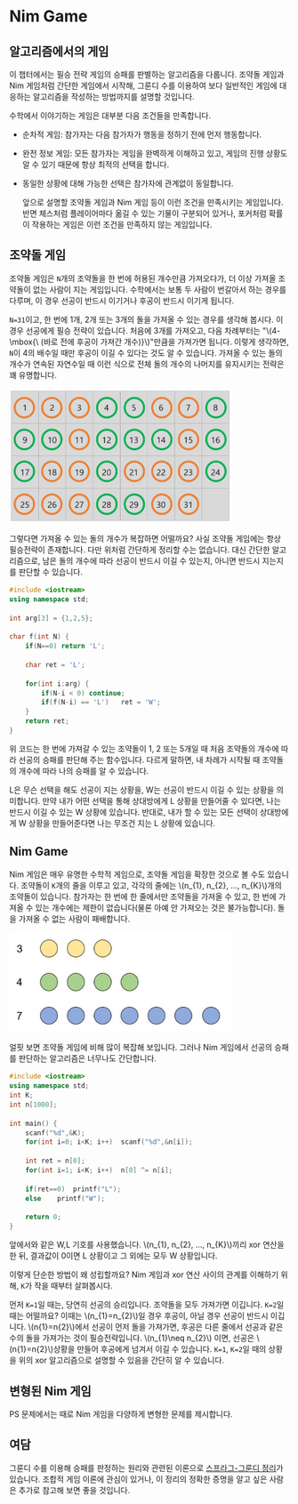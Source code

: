 # Nim Game

## 알고리즘에서의 게임

이 챕터에서는 필승 전략 게임의 승패를 판별하는 알고리즘을 다룹니다. 조약돌 게임과 Nim 게임처럼 간단한 게임에서 시작해, 그룬디 수를 이용하여 보다 일반적인 게임에 대응하는 알고리즘을 작성하는 방법까지를 설명할 것입니다.

수학에서 이야기하는 게임은 대부분 다음 조건들을 만족합니다.

* 순차적 게임: 참가자는 다음 참가자가 행동을 정하기 전에 먼저 행동합니다.
* 완전 정보 게임: 모든 참가자는 게임을 완벽하게 이해하고 있고, 게임의 진행 상황도 알 수 있기 때문에 항상 최적의 선택을 합니다. 
* 동일한 상황에 대해 가능한 선택은 참가자에 관계없이 동일합니다.

  앞으로 설명할 조약돌 게임과 Nim 게임 등이 이런 조건을 만족시키는 게임입니다. 반면 체스처럼 플레이어마다 옮길 수 있는 기물이 구분되어 있거나, 포커처럼 확률이 작용하는 게임은 이런 조건을 만족하지 않는 게임입니다.



## 조약돌 게임

조약돌 게임은 `N`개의 조약돌을 한 번에 허용된 개수만큼 가져오다가, 더 이상 가져올 조약돌이 없는 사람이 지는 게임입니다. 수학에서는 보통 두 사람이 번갈아서 하는 경우를 다루며, 이 경우 선공이 반드시 이기거나 후공이 반드시 이기게 됩니다.

`N=31`이고, 한 번에 1개, 2개 또는 3개의 돌을 가져올 수 있는 경우를 생각해 봅시다. 이 경우 선공에게 필승 전략이 있습니다. 처음에 3개를 가져오고, 다음 차례부터는  "\\(4-\mbox{\ (바로 전에 후공이 가져간 개수)}\\)"만큼을 가져가면 됩니다. 이렇게 생각하면, `N`이 4의 배수일 때만 후공이 이길 수 있다는 것도 알 수 있습니다. 가져올 수 있는 돌의 개수가 연속된 자연수일 때 이런 식으로 전체 돌의 개수의 나머지를 유지시키는 전략은 꽤 유명합니다.

<img src="./nim-game/nim1.JPG" width = 400 >

그렇다면 가져올 수 있는 돌의 개수가 복잡하면 어떨까요? 사실 조약돌 게임에는 항상  필승전략이 존재합니다. 다만 위처럼 간단하게 정리할 수는 없습니다. 대신 간단한 알고리즘으로, 남은 돌의 개수에 따라 선공이 반드시 이길 수 있는지, 아니면 반드시 지는지를 판단할 수 있습니다.

``` c++
#include <iostream>
using namespace std;

int arg[3] = {1,2,5};

char f(int N) {
    if(N==0) return 'L';

    char ret = 'L';

    for(int i:arg) {
        if(N-i < 0)	continue;
        if(f(N-i) == 'L')	ret = 'W';
    }
    return ret;
}
```

위 코드는 한 번에 가져갈 수 있는 조약돌이 1, 2 또는 5개일 때 처음 조약돌의 개수에 따라 선공의 승패를 판단해 주는 함수입니다. 다르게 말하면, 내 차례가 시작될 때 조약돌의 개수에 따라 나의 승패를 알 수 있습니다.

L은 무슨 선택을 해도 선공이 지는 상황을, W는 선공이 반드시 이길 수 있는 상황을 의미합니다. 만약 내가 어떤 선택을 통해 상대방에게 L 상황을 만들어줄 수 있다면, 나는 반드시 이길 수 있는 W 상황에 있습니다. 반대로, 내가 할 수 있는 모든 선택이 상대방에게 W 상황을 만들어준다면 나는 무조건 지는 L 상황에 있습니다.

## Nim Game

Nim 게임은 매우 유명한 수학적 게임으로, 조약돌 게임을 확장한 것으로 볼 수도 있습니다. 조약돌이 `K`개의 줄을 이루고 있고, 각각의 줄에는 \\(n_{1}, n_{2}, ..., n_{K}\\)개의 조약돌이 있습니다. 참가자는 한 번에 한 줄에서만 조약돌을 가져올 수 있고, 한 번에 가져올 수 있는 개수에는 제한이 없습니다(물론 아예 안 가져오는 것은 불가능합니다). 돌을 가져올 수 없는 사람이 패배합니다.

<img src="./nim-game/nim2.JPG" width = 400 >

 얼핏 보면 조약돌 게임에 비해 많이 복잡해 보입니다. 그러나 Nim 게임에서 선공의 승패를 판단하는 알고리즘은 너무나도 간단합니다.

``` c++
#include <iostream>
using namespace std;
int K;
int n[1000];

int main() {
    scanf("%d",&K);
    for(int i=0; i<K; i++)	scanf("%d",&n[i]);
        
    int ret = n[0];
    for(int i=1; i<K; i++)	n[0] ^= n[i];
    
    if(ret==0)	printf("L");
    else	printf("W");
    
    return 0;
}
```

앞에서와 같은 W,L 기호를 사용했습니다. \\(n_{1}, n_{2}, ..., n_{K}\\)끼리 xor 연산을 한 뒤, 결과값이 0이면 L 상황이고 그 외에는 모두 W 상황입니다. 

이렇게 단순한 방법이 왜 성립할까요? Nim 게임과 xor 연산 사이의 관계를 이해하기 위해, `K`가 작을 때부터 살펴봅시다. 

먼저 `K=1`일 때는, 당연히 선공의 승리입니다. 조약돌을 모두 가져가면 이깁니다. `K=2`일 때는 어떨까요? 이때는 \\(n_{1}=n_{2}\\)일 경우 후공이, 아닐 경우 선공이 반드시 이깁니다. \\(n{1}=n{2}\\)에서 선공이 먼저 돌을 가져가면, 후공은 다른 줄에서 선공과 같은 수의 돌을 가져가는 것이 필승전략입니다. \\(n_{1}\neq n_{2}\\) 이면, 선공은 \\(n{1}=n{2}\\)상황을 만들어 후공에게 넘겨서 이길 수 있습니다.
`K=1`, `K=2`일 때의 상황을 위의 xor 알고리즘으로 설명할 수 있음을 간단히 알 수 있습니다.  

## 변형된 Nim 게임

PS 문제에서는 때로 Nim 게임을 다양하게 변형한 문제를 제시합니다.

## 여담

그룬디 수를 이용해 승패를 판정하는 원리와 관련된 이론으로 [스프라그-그룬디 정리](https://en.wikipedia.org/wiki/Sprague-Grundy_theorem#Proof)가 있습니다. 조합적 게임 이론에 관심이 있거나, 이 정리의 정확한 증명을 알고 싶은 사람은 추가로 참고해 보면 좋을 것입니다.
